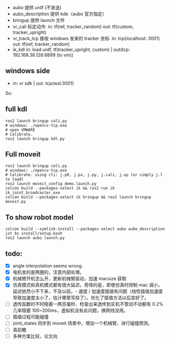 - aubo 提供 urdf (不发送)
- aubo_description 提供 kde（aubo 官方指定）
- bringup 提供 launch 文件
- vr_cali 标定动作. in: tf(ref, tracker_random) out: tf(custom, tracker_upright)
- vr_track_tcp 接收 windows 发来的 tracker 坐标. in: tcp(localhost: 3001) out: tf(ref, tracker_random)
- ik_kdl in: load urdf, tf(tracker_upright, custom) | out(tcp: 192.168.38.128:8899 (to vm))

## windows side
- in: vr sdk | out: tcp(wsl:3001)

So:

## full kdl

```
ros2 launch bringup cali.py
# windows: ./opencv-tcp.exe
# open VMWARE
# Calibrate.
ros2 launch bringup kdl.py
```

## Full moveit

```
ros2 launch bringup cali.py
# windows: ./opencv-tcp.exe
# Calibrate. using cli: j.p0, j.px, j.py, j.cali, j.up (or simply j.l to load)
ros2 launch moveit_config demo.launch.py 
colcon build --packages-select ik && ros2 run ik ik_joint_broadcaster_exe
colcon build --packages-select ik bringup && ros2 launch bringup moveit.py
```

## To show robot model

```
colcon build --symlink-install --packages-select aubo aubo_description
jst bs install/setup.bash
ros2 launch aubo launch.py
```

## todo:

- [x] angle interpolation seems wrong.
- [x] 电机发的是两圈的，注意内部处理。
- [x] 机械臂开机怎么开，更新机械臂驱动，加速 macsize 获取
- [x] 仿真模式和真机模式都有很大延迟，奇怪的是，即使仿真时控制 mac 调小，延迟依然小不下来，不及以前。- 速度 / 加速度插值有问题（线性插值加速度导致加速度太小了，估计哪里写挂了）。优化了插值方法以后变好了。
- [ ] 透传函数时不时阻塞一两百毫秒，检查出来透传到实机不管动不动都有 0.2% 几率阻塞 100~200ms，虚拟机没有此问题，换网线没用。
- [ ] 插值过程可能碰撞
- [ ] joint_states 同步到 moveit 场景中，增加一个机械臂，进行碰撞预测。
- [ ] 真前瞻
- [ ] 多种方案比较，论文向
